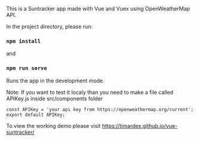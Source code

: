 This is a Suntracker app made with Vue and Vuex using OpenWeatherMap API.

In the project directory, please run:

### `npm install`
and
### `npm run serve`

Runs the app in the development mode.

Note: If you want to test it localy than you need to make a file called APIKey.js inside src/components folder

`const APIKey = 'your api key from https://openweathermap.org/current';
export default APIKey;`

To view the working demo please visit https://timardex.github.io/vue-suntracker/
